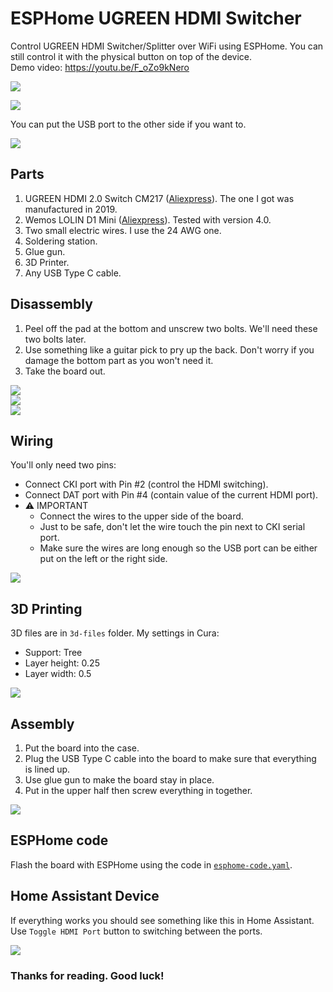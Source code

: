 # ESPHome UGREEN HDMI Switcher
Control UGREEN HDMI Switcher/Splitter over WiFi using ESPHome. You can still control it with the physical button on top of the device.  
Demo video: https://youtu.be/F_oZo9kNero  

![](photos/ugreen-cm217.png)

![](photos/complete.jpg)  
  
You can put the USB port to the other side if you want to.  

![](photos/complete-reverse.jpg)  

## Parts  
1. UGREEN HDMI 2.0 Switch CM217 ([Aliexpress](https://www.aliexpress.com/item/32968528447.html)).  The one I got was manufactured in 2019.  
2. Wemos LOLIN D1 Mini ([Aliexpress](https://www.aliexpress.com/item/32529101036.html)).  Tested with version 4.0.  
3. Two small electric wires. I use the 24 AWG one.
4. Soldering station.
5. Glue gun.  
6. 3D Printer.  
7. Any USB Type C cable.
  
## Disassembly  
1. Peel off the pad at the bottom and unscrew two bolts. We'll need these two bolts later.  
2. Use something like a guitar pick to pry up the back. Don't worry if you damage the bottom part as you won't need it.  
3. Take the board out.
  
![](photos/back-plate.jpg)  
![](photos/board-front.jpg)  
![](photos/board-back.jpg)  
  

## Wiring
You'll only need two pins:
- Connect CKI port with Pin #2 (control the HDMI switching).  
- Connect DAT port with Pin #4 (contain value of the current HDMI port).  
- ⚠️ IMPORTANT
  - Connect the wires to the upper side of the board.  
  - Just to be safe, don't let the wire touch the pin next to CKI serial port.  
  - Make sure the wires are long enough so the USB port can be either put on the left or the right side.  

![](photos/wiring.jpg)  

## 3D Printing
3D files are in `3d-files` folder.
My settings in Cura:
- Support: Tree  
- Layer height: 0.25  
- Layer width: 0.5  

![](photos/3d-shell.png)  

## Assembly
1. Put the board into the case.  
2. Plug the USB Type C cable into the board to make sure that everything is lined up.  
3. Use glue gun to make the board stay in place.  
4. Put in the upper half then screw everything in together.  

![](photos/gluing.jpg)  

## ESPHome code
Flash the board with ESPHome using the code in [`esphome-code.yaml`](esphome-code.yaml).

## Home Assistant Device
If everything works you should see something like this in Home Assistant. Use `Toggle HDMI Port` button to switching between the ports.  

![](photos/ha-device.png)  

### Thanks for reading. Good luck!  
